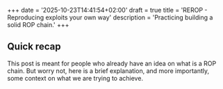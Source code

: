 +++
date = '2025-10-23T14:41:54+02:00'
draft = true
title = 'REROP - Reproducing exploits your own way'
description = 'Practicing building a solid ROP chain.'
+++
<!--more-->

## Quick recap

This post is meant for people who already have an idea on what is a ROP chain. But worry not, here is a brief explanation, and more importantly, some context on what we are trying to achieve.



